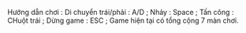Hướng dẫn chơi :
 Di chuyển trái/phải : A/D ;
 Nhảy : Space ;
 Tấn công : CHuột trái ;
 Dừng game : ESC ;
 Game hiện tại có tổng cộng 7 màn chơi.
